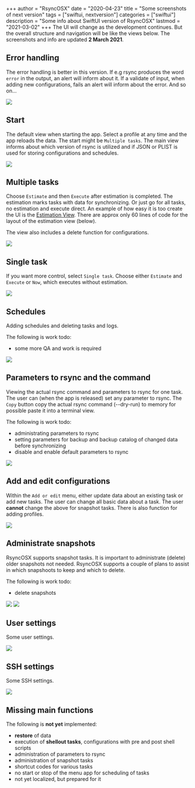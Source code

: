 +++
author = "RsyncOSX"
date = "2020-04-23"
title =  "Some screenshots of next version"
tags = ["swiftui, nextversion"]
categories = ["swiftui"]
description = "Some info about SwiftUI version of RsyncOSX"
lastmod = "2021-03-02"
+++
The UI will change as the development continues. But the overall structure and navigation will be like the views below. The screenshots and info are updated **2 March 2021**.

## Error handling

The error handling is better in this version. If e.g rsync produces the word `error` in the output,  an alert will inform about it. If a validate of input, when adding new configurations, fails an alert will inform about the error. And so on...

![](/images/RsyncOSX/master/swiftui/error.png)

## Start

The default view when starting the app. Select a profile at any time and the app reloads the data. The start might be `Multiple tasks`. The main view informs about which version of rsync is utilized and if JSON or PLIST is used for storing configurations and schedules.

![](/images/RsyncOSX/master/swiftui/start.png)

## Multiple tasks

Choose `Estimate` and then `Execute` after estimation is completed. The estimation marks tasks with data for synchronizing. Or just go for all tasks, no estimation and execute direct. An example of how easy it is too create the UI is the [Estimation View](https://github.com/rsyncOSX/RsyncSwiftUI/blob/main/RsyncUI/Views/Multitask/EstimationView.swift). There are approx only 60 lines of code for the layout of the estimation view (below).

The view also includes a delete function for configurations.

![](/images/RsyncOSX/master/swiftui/multiple.png)

## Single task

If you want more control, select `Single task`. Choose either `Estimate` and `Execute` or `Now`, which executes without estimation.

![](/images/RsyncOSX/master/swiftui/single.png)

## Schedules

Adding schedules and deleting tasks and logs.

The following is work todo:

- some more QA and work is required

![](/images/RsyncOSX/master/swiftui/schedule.png)

## Parameters to rsync and the command

Viewing the actual rsync command and parameters to rsync for one task. The user can (when the app is released) set any parameter to rsync. The `Copy` button copy the actual rsync command (--dry-run) to memory for possible paste it into a terminal view.

The following is work todo:

- administrating parameters to rsync
- setting parameters for backup and backup catalog of changed data before synchronizing
- disable and enable default parameters to rsync

![](/images/RsyncOSX/master/swiftui/rsynccommand.png)

## Add and edit configurations

Within the `Add or edit` menu, either update data about an existing task or add new tasks. The user can change all basic data about a task. The user **cannot** change the above for snapshot tasks. There is also function for adding profiles.

![](/images/RsyncOSX/master/swiftui/addedit.png)


## Administrate snapshots

RsyncOSX supports snapshot tasks. It is important to administrate (delete) older snapshots not needed. RsyncOSX supports a couple of plans to assist in which snapshoots to keep and which to delete.

The following is work todo:

- delete snapshots

![](/images/RsyncOSX/master/swiftui/snapshot.png)
![](/images/RsyncOSX/master/swiftui/snapshottag.png)

## User settings

Some user settings.

![](/images/RsyncOSX/master/swiftui/settings.png)

## SSH settings

Some SSH settings.

![](/images/RsyncOSX/master/swiftui/ssh.png)

## Missing main functions

The following is **not yet** implemented:

- **restore** of data
- execution of **shellout tasks**, configurations with pre and post shell scripts
- administration of parameters to rsync
- administration of snapshot tasks
- shortcut codes for various tasks
- no start or stop of the menu app for scheduling of tasks
- not yet localized, but prepared for it
